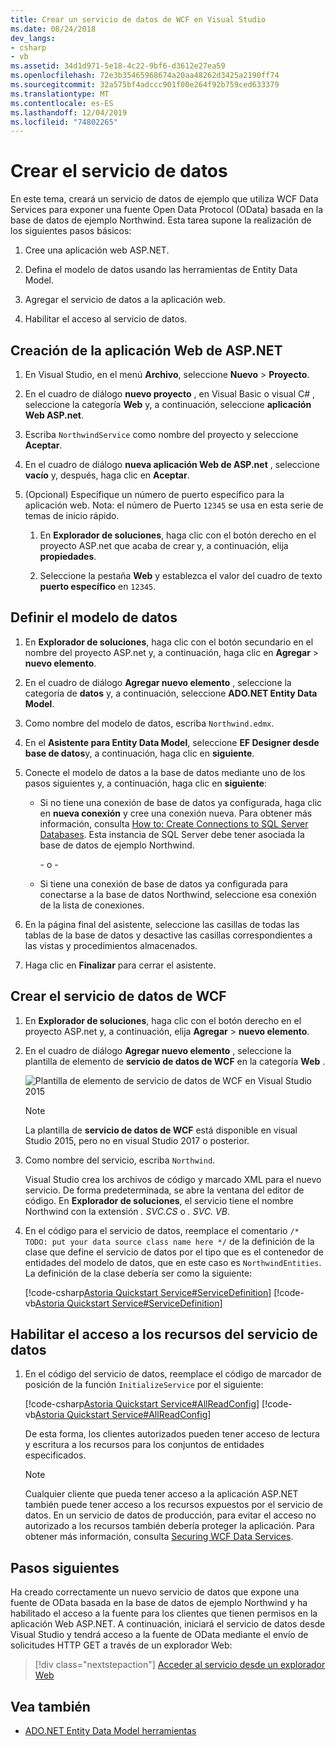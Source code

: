```yaml
---
title: Crear un servicio de datos de WCF en Visual Studio
ms.date: 08/24/2018
dev_langs:
- csharp
- vb
ms.assetid: 34d1d971-5e18-4c22-9bf6-d3612e27ea59
ms.openlocfilehash: 72e3b35465968674a20aa48262d3425a2190ff74
ms.sourcegitcommit: 32a575bf4adccc901f00e264f92b759ced633379
ms.translationtype: MT
ms.contentlocale: es-ES
ms.lasthandoff: 12/04/2019
ms.locfileid: "74802265"
---
```

# <a name="create-the-data-service"></a>Crear el servicio de datos

En este tema, creará un servicio de datos de ejemplo que utiliza WCF Data Services para exponer una fuente Open Data Protocol (OData) basada en la base de datos de ejemplo Northwind. Esta tarea supone la realización de los siguientes pasos básicos:

1. Cree una aplicación web ASP.NET.

2. Defina el modelo de datos usando las herramientas de Entity Data Model.

3. Agregar el servicio de datos a la aplicación web.

4. Habilitar el acceso al servicio de datos.

## <a name="create-the-aspnet-web-app"></a>Creación de la aplicación Web de ASP.NET

1. En Visual Studio, en el menú **Archivo**, seleccione **Nuevo** > **Proyecto**.

1. En el cuadro de diálogo **nuevo proyecto** , en Visual Basic o visual C# , seleccione la categoría **Web** y, a continuación, seleccione **aplicación Web ASP.net**.

1. Escriba `NorthwindService` como nombre del proyecto y seleccione **Aceptar**.

1. En el cuadro de diálogo **nueva aplicación Web de ASP.net** , seleccione **vacío** y, después, haga clic en **Aceptar**.

1. (Opcional) Especifique un número de puerto específico para la aplicación web. Nota: el número de Puerto `12345` se usa en esta serie de temas de inicio rápido.

    1. En **Explorador de soluciones**, haga clic con el botón derecho en el proyecto ASP.net que acaba de crear y, a continuación, elija **propiedades**.

    2. Seleccione la pestaña **Web** y establezca el valor del cuadro de texto **puerto específico** en `12345`.

## <a name="define-the-data-model"></a>Definir el modelo de datos

1. En **Explorador de soluciones**, haga clic con el botón secundario en el nombre del proyecto ASP.net y, a continuación, haga clic en **Agregar** > **nuevo elemento**.

2. En el cuadro de diálogo **Agregar nuevo elemento** , seleccione la categoría de **datos** y, a continuación, seleccione **ADO.NET Entity Data Model**.

3. Como nombre del modelo de datos, escriba `Northwind.edmx`.

4. En el **Asistente para Entity Data Model**, seleccione **EF Designer desde base de datos**y, a continuación, haga clic en **siguiente**.

5. Conecte el modelo de datos a la base de datos mediante uno de los pasos siguientes y, a continuación, haga clic en **siguiente**:

    - Si no tiene una conexión de base de datos ya configurada, haga clic en **nueva conexión** y cree una conexión nueva. Para obtener más información, consulta [How to: Create Connections to SQL Server Databases](https://docs.microsoft.com/previous-versions/visualstudio/visual-studio-2008/s4yys16a(v=vs.90)). Esta instancia de SQL Server debe tener asociada la base de datos de ejemplo Northwind.

         \- o -

    - Si tiene una conexión de base de datos ya configurada para conectarse a la base de datos Northwind, seleccione esa conexión de la lista de conexiones.

6. En la página final del asistente, seleccione las casillas de todas las tablas de la base de datos y desactive las casillas correspondientes a las vistas y procedimientos almacenados.

7. Haga clic en **Finalizar** para cerrar el asistente.

## <a name="create-the-wcf-data-service"></a>Crear el servicio de datos de WCF

1. En **Explorador de soluciones**, haga clic con el botón derecho en el proyecto ASP.net y, a continuación, elija **Agregar** > **nuevo elemento**.

2. En el cuadro de diálogo **Agregar nuevo elemento** , seleccione la plantilla de elemento de **servicio de datos de WCF** en la categoría **Web** .

   ![Plantilla de elemento de servicio de datos de WCF en Visual Studio 2015](./media/wcf-data-service-item-template.png)

   > [!NOTE]
   > La plantilla de **servicio de datos de WCF** está disponible en visual Studio 2015, pero no en visual Studio 2017 o posterior.

3. Como nombre del servicio, escriba `Northwind`.

     Visual Studio crea los archivos de código y marcado XML para el nuevo servicio. De forma predeterminada, se abre la ventana del editor de código. En **Explorador de soluciones**, el servicio tiene el nombre Northwind con la extensión *. SVC.CS* o *. SVC. VB*.

4. En el código para el servicio de datos, reemplace el comentario `/* TODO: put your data source class name here */` de la definición de la clase que define el servicio de datos por el tipo que es el contenedor de entidades del modelo de datos, que en este caso es `NorthwindEntities`. La definición de la clase debería ser como la siguiente:

     [!code-csharp[Astoria Quickstart Service#ServiceDefinition](../../../../samples/snippets/csharp/VS_Snippets_Misc/astoria_quickstart_service/cs/northwind.svc.cs#servicedefinition)]
     [!code-vb[Astoria Quickstart Service#ServiceDefinition](../../../../samples/snippets/visualbasic/VS_Snippets_Misc/astoria_quickstart_service/vb/northwind.svc.vb#servicedefinition)]

## <a name="enable-access-to-data-service-resources"></a>Habilitar el acceso a los recursos del servicio de datos

1. En el código del servicio de datos, reemplace el código de marcador de posición de la función `InitializeService` por el siguiente:

     [!code-csharp[Astoria Quickstart Service#AllReadConfig](../../../../samples/snippets/csharp/VS_Snippets_Misc/astoria_quickstart_service/cs/northwind.svc.cs#allreadconfig)]
     [!code-vb[Astoria Quickstart Service#AllReadConfig](../../../../samples/snippets/visualbasic/VS_Snippets_Misc/astoria_quickstart_service/vb/northwind.svc.vb#allreadconfig)]

     De esta forma, los clientes autorizados pueden tener acceso de lectura y escritura a los recursos para los conjuntos de entidades especificados.

    > [!NOTE]
    > Cualquier cliente que pueda tener acceso a la aplicación ASP.NET también puede tener acceso a los recursos expuestos por el servicio de datos. En un servicio de datos de producción, para evitar el acceso no autorizado a los recursos también debería proteger la aplicación. Para obtener más información, consulta [Securing WCF Data Services](securing-wcf-data-services.md).

## <a name="next-steps"></a>Pasos siguientes

Ha creado correctamente un nuevo servicio de datos que expone una fuente de OData basada en la base de datos de ejemplo Northwind y ha habilitado el acceso a la fuente para los clientes que tienen permisos en la aplicación Web ASP.NET. A continuación, iniciará el servicio de datos desde Visual Studio y tendrá acceso a la fuente de OData mediante el envío de solicitudes HTTP GET a través de un explorador Web:

> [!div class="nextstepaction"]
> [Acceder al servicio desde un explorador Web](accessing-the-service-from-a-web-browser-wcf-data-services-quickstart.md)

## <a name="see-also"></a>Vea también

- [ADO.NET Entity Data Model herramientas](https://docs.microsoft.com/previous-versions/dotnet/netframework-4.0/bb399249(v=vs.100))
